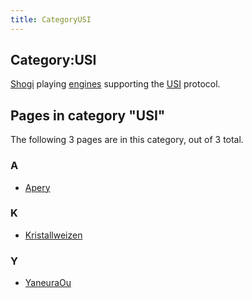 ```yaml
---
title: CategoryUSI
---
```

## Category:USI



[Shogi](Shogi "Shogi") playing [engines](Engines "Engines") supporting the [USI](USI "USI") protocol.

## Pages in category "USI"

The following 3 pages are in this category, out of 3 total.

### A

- [Apery](Apery "Apery")

### K

- [Kristallweizen](Kristallweizen "Kristallweizen")

### Y

- [YaneuraOu](YaneuraOu "YaneuraOu")

